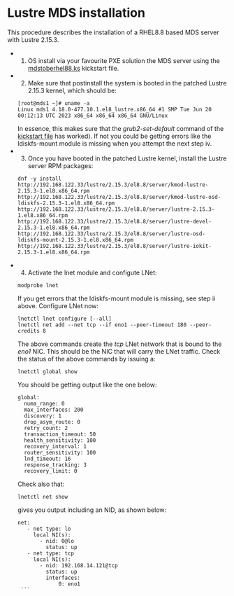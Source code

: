 # Lustre MDS installation

This procedure describes the installation of a RHEL8.8 based MDS server with Lustre 2.15.3. 

- 1) OS install via your favourite PXE solution the MDS server using the [mdstoberhel88.ks](hpcansible/files/kickstarts/mdstoberhel88.ks) kickstart file.  
- 2) Make sure that postinstall the system is booted in the patched Lustre 2.15.3 kernel, which should be: 
    ``` 
    [root@mds1 ~]# uname -a
    Linux mds1 4.18.0-477.10.1.el8_lustre.x86_64 #1 SMP Tue Jun 20 00:12:13 UTC 2023 x86_64 x86_64 x86_64 GNU/Linux
    ```
     In essence, this makes sure that the *grub2-set-default* command of the [kickstart file](hpcansible/files/kickstarts/mdstoberhel88.ks) has worked). If not you could be getting errors like the ldiskfs-mount module is missing when you attempt the next step iv.
- 3) Once you have booted in the patched Lustre kernel, install the Lustre server RPM packages:
    ```
    dnf -y install http://192.168.122.33/lustre/2.15.3/el8.8/server/kmod-lustre-2.15.3-1.el8.x86_64.rpm http://192.168.122.33/lustre/2.15.3/el8.8/server/kmod-lustre-osd-ldiskfs-2.15.3-1.el8.x86_64.rpm http://192.168.122.33/lustre/2.15.3/el8.8/server/lustre-2.15.3-1.el8.x86_64.rpm http://192.168.122.33/lustre/2.15.3/el8.8/server/lustre-devel-2.15.3-1.el8.x86_64.rpm http://192.168.122.33/lustre/2.15.3/el8.8/server/lustre-osd-ldiskfs-mount-2.15.3-1.el8.x86_64.rpm http://192.168.122.33/lustre/2.15.3/el8.8/server/lustre-iokit-2.15.3-1.el8.x86_64.rpm 
    ```
- 4) Activate the lnet module and configute LNet:
    ```
    modprobe lnet
    ```
    If you get errors that the ldiskfs-mount module is missing, see step ii above.
    Configure LNet now:
    ```
    lnetctl lnet configure [--all]
    lnetctl net add --net tcp --if eno1 --peer-timeout 180 --peer-credits 8
    ```
    The above commands create the *tcp* LNet network that is bound to the *eno1* NIC. This should be the NIC that will carry the LNet traffic. Check the status of the above commands by issuing a:
    ```
    lnetctl global show
    ```
    You should be getting output like the one below:
    ```
    global:
      numa_range: 0
      max_interfaces: 200
      discovery: 1
      drop_asym_route: 0
      retry_count: 2
      transaction_timeout: 50
      health_sensitivity: 100
      recovery_interval: 1
      router_sensitivity: 100
      lnd_timeout: 16
      response_tracking: 3
      recovery_limit: 0
     ```
     Check also that: 
     ```
     lnetctl net show
     ```
     gives you output including an NID, as shown below:
     ```
     net:
    	- net type: lo
          local NI(s):
            - nid: 0@lo
              status: up
    	- net type: tcp
          local NI(s):
            - nid: 192.168.14.121@tcp
              status: up
              interfaces:
              	  0: eno1
      ```


